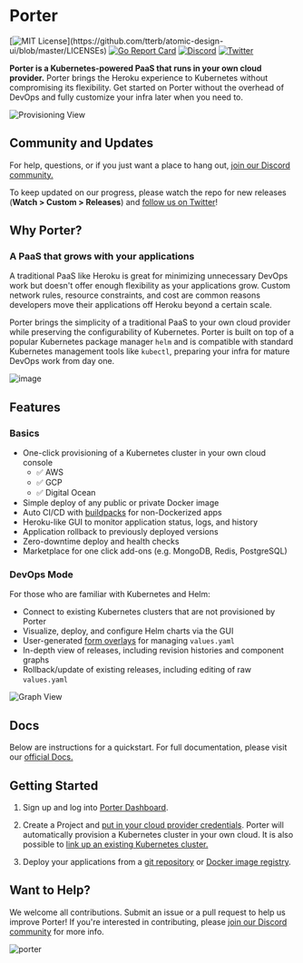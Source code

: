 # Porter

[![MIT License](https://img.shields.io/apm/l/atomic-design-ui.svg?)](https://github.com/tterb/atomic-design-ui/blob/master/LICENSEs) [![Go Report Card](https://goreportcard.com/badge/gojp/goreportcard)](https://goreportcard.com/report/github.com/porter-dev/porter) [![Discord](https://img.shields.io/discord/542888846271184896?color=7389D8&label=community&logo=discord&logoColor=ffffff)](https://discord.gg/MhYNuWwqum)
[![Twitter](https://img.shields.io/twitter/url/https/twitter.com/cloudposse.svg?style=social&label=Follow)](https://twitter.com/getporterdev)

**Porter is a Kubernetes-powered PaaS that runs in your own cloud provider.** Porter brings the Heroku experience to Kubernetes without compromising its flexibility. Get started on Porter without the overhead of DevOps and fully customize your infra later when you need to.

![Provisioning View](https://user-images.githubusercontent.com/22849518/104234811-fe2dcb00-5421-11eb-9ce3-c0ebefc37476.png)

## Community and Updates

For help, questions, or if you just want a place to hang out, [join our Discord community.](https://discord.gg/34n7NN7FJ7)

To keep updated on our progress, please watch the repo for new releases (**Watch > Custom > Releases**) and [follow us on Twitter](https://twitter.com/getporterdev)!

## Why Porter?

### A PaaS that grows with your applications

A traditional PaaS like Heroku is great for minimizing unnecessary DevOps work but doesn't offer enough flexibility as your applications grow. Custom network rules, resource constraints, and cost are common reasons developers move their applications off Heroku beyond a certain scale.

Porter brings the simplicity of a traditional PaaS to your own cloud provider while preserving the configurability of Kubernetes. Porter is built on top of a popular Kubernetes package manager `helm` and is compatible with standard Kubernetes management tools like `kubectl`, preparing your infra for mature DevOps work from day one.

![image](https://user-images.githubusercontent.com/65516095/103713478-71e75800-4f8a-11eb-915f-adee9d4f5bf7.png)

## Features

### Basics

- One-click provisioning of a Kubernetes cluster in your own cloud console
  - ✅ AWS
  - ✅ GCP
  - ✅ Digital Ocean
- Simple deploy of any public or private Docker image
- Auto CI/CD with [buildpacks](https://buildpacks.io) for non-Dockerized apps
- Heroku-like GUI to monitor application status, logs, and history
- Application rollback to previously deployed versions
- Zero-downtime deploy and health checks
- Marketplace for one click add-ons (e.g. MongoDB, Redis, PostgreSQL)

### DevOps Mode

For those who are familiar with Kubernetes and Helm:

- Connect to existing Kubernetes clusters that are not provisioned by Porter
- Visualize, deploy, and configure Helm charts via the GUI
- User-generated [form overlays](https://docs.getporter.dev/docs/porter-templates) for managing `values.yaml`
- In-depth view of releases, including revision histories and component graphs
- Rollback/update of existing releases, including editing of raw `values.yaml`

![Graph View](https://user-images.githubusercontent.com/22849518/101073320-43322800-356d-11eb-9b69-a68bd951992e.png)

## Docs

Below are instructions for a quickstart. For full documentation, please visit our [official Docs.](https://docs.getporter.dev)

## Getting Started

1. Sign up and log into [Porter Dashboard](https://dashboard.getporter.dev).

2. Create a Project and [put in your cloud provider credentials](https://docs.getporter.dev/docs/getting-started-with-porter-on-aws). Porter will automatically provision a Kubernetes cluster in your own cloud. It is also possible to [link up an existing Kubernetes cluster.](https://docs.getporter.dev/docs/cli-documentation#connecting-to-an-existing-cluster)

3. Deploy your applications from a [git repository](https://docs.getporter.dev/docs/applications) or [Docker image registry](https://docs.getporter.dev/docs/cli-documentation#porter-docker-configure).

## Want to Help?

We welcome all contributions. Submit an issue or a pull request to help us improve Porter! If you're interested in contributing, please [join our Discord community](https://discord.gg/MhYNuWwqum) for more info.

![porter](https://user-images.githubusercontent.com/65516095/103712859-def9ee00-4f88-11eb-804c-4b775d697ec4.jpeg)
